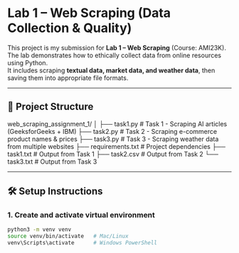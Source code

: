 # Lab 1 – Web Scraping (Data Collection & Quality)

This project is my submission for **Lab 1 – Web Scraping** (Course: AMI23K).  
The lab demonstrates how to ethically collect data from online resources using Python.  
It includes scraping **textual data, market data, and weather data**, then saving them into appropriate file formats.

---

## 📌 Project Structure

web_scraping_assignment_1/
│
├── task1.py          # Task 1 - Scraping AI articles (GeeksforGeeks + IBM)
├── task2.py          # Task 2 - Scraping e-commerce product names & prices
├── task3.py          # Task 3 - Scraping weather data from multiple websites
├── requirements.txt  # Project dependencies
├── task1.txt         # Output from Task 1
├── task2.csv         # Output from Task 2
└── task3.txt         # Output from Task 3

---

## 🛠️ Setup Instructions

### 1. Create and activate virtual environment
```bash
python3 -m venv venv
source venv/bin/activate   # Mac/Linux
venv\Scripts\activate      # Windows PowerShell
